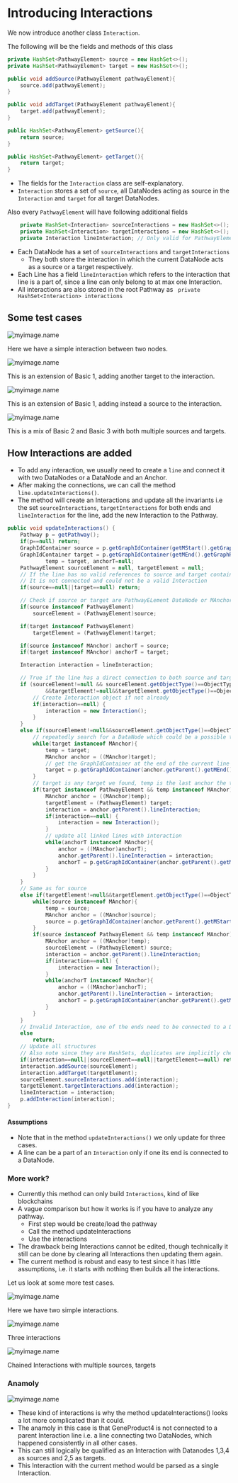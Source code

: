 # Introducing Interactions



We now introduce another class `Interaction`.

The following will be the fields and methods of this class
```java
private HashSet<PathwayElement> source = new HashSet<>();
private HashSet<PathwayElement> target = new HashSet<>();

public void addSource(PathwayElement pathwayElement){
    source.add(pathwayElement);
}

public void addTarget(PathwayElement pathwayElement){
    target.add(pathwayElement);
}

public HashSet<PathwayElement> getSource(){
    return source;
}

public HashSet<PathwayElement> getTarget(){
    return target;
}
```
* The fields for the `Interaction` class are self-explanatory.
* `Interaction` stores a set of `source`, all DataNodes acting as source in the `Interaction` and `target` for all target DataNodes.

Also every `PathwayElement` will have following additional fields
```java
	private HashSet<Interaction> sourceInteractions = new HashSet<>(); // Only valid for PathwayElement of type DATANODE
	private HashSet<Interaction> targetInteractions = new HashSet<>(); // Only valid for PathwayElement of type DATANODE
	private Interaction lineInteraction; // Only valid for PathwayElement of type LINE
```

* Each DataNode has a set of `sourceInteractions` and `targetInteractions`
    * They both store the interaction in which the current DataNode acts as a source or a target respectively.
* Each Line has a field `lineInteraction` which refers to the interaction that line is a part of, since a line can only belong to at max one Interaction.
* All interactions are also stored in the root Pathway as `	private HashSet<Interaction> interactions`

## Some test cases

![myimage.name](/assets/basic1.png)

Here we have a simple interaction between two nodes.

![myimage.name](/assets/basic2.png)

This is an extension of Basic 1, adding another target to the interaction.

![myimage.name](/assets/basic3.png)

This is an extension of Basic 1, adding instead a source to the interaction.

![myimage.name](/assets/basic4.png)

This is a mix of Basic 2 and Basic 3 with both multiple sources and targets.

## How Interactions are added

* To add any interaction, we usually need to create a `line` and connect it with two DataNodes or a DataNode and an Anchor.
* After making the connections, we can call the method `line.updateInteractions()`.
* The method will create an Interactions and update all the invariants i.e the set `sourceInteractions`, `targetInteractions` for both ends and `lineInteraction` for the line, add the new Interaction to the Pathway.

```java
public void updateInteractions() {
    Pathway p = getPathway();
    if(p==null) return;
    GraphIdContainer source = p.getGraphIdContainer(getMStart().getGraphRef());
    GraphIdContainer target = p.getGraphIdContainer(getMEnd().getGraphRef()),
            temp = target, anchorT=null;
    PathwayElement sourceElement = null, targetElement = null;
    // If the line has no valid references to source and target containers,
    // It is not connected and could not be a valid Interaction
    if(source==null||target==null) return;

    // Check if source or target are PathwayELement DataNode or MAnchors
    if(source instanceof PathwayElement)
        sourceElement = (PathwayElement)source;

    if(target instanceof PathwayElement)
        targetElement = (PathwayElement)target;

    if(source instanceof MAnchor) anchorT = source;
    if(target instanceof MAnchor) anchorT = target;

    Interaction interaction = lineInteraction;

    // True if the line has a direct connection to both source and target
    if (sourceElement!=null && sourceElement.getObjectType()==ObjectType.DATANODE
            &&targetElement!=null&&targetElement.getObjectType()==ObjectType.DATANODE) {
        // Create Interaction object if not already
        if(interaction==null) {
            interaction = new Interaction();
        }
    }
    else if(sourceElement!=null&&sourceElement.getObjectType()==ObjectType.DATANODE){
        // repeatedly search for a DataNode which could be a possible target
        while(target instanceof MAnchor){
            temp = target;
            MAnchor anchor = ((MAnchor)target);
            // get the GraphIdContainer at the end of the current line
            target = p.getGraphIdContainer(anchor.getParent().getMEnd().getGraphRef());
        }
        // target is any target we found, temp is the last anchor the target was connected to
        if(target instanceof PathwayElement && temp instanceof MAnchor){
            MAnchor anchor = ((MAnchor)temp);
            targetElement = (PathwayElement) target;
            interaction = anchor.getParent().lineInteraction;
            if(interaction==null) {
                interaction = new Interaction();
            }
            // update all linked lines with interaction
            while(anchorT instanceof MAnchor){
                anchor = ((MAnchor)anchorT);
                anchor.getParent().lineInteraction = interaction;
                anchorT = p.getGraphIdContainer(anchor.getParent().getMEnd().getGraphRef());
            }
        }
    }
    // Same as for source
    else if(targetElement!=null&&targetElement.getObjectType()==ObjectType.DATANODE){
        while(source instanceof MAnchor){
            temp = source;
            MAnchor anchor = ((MAnchor)source);
            source = p.getGraphIdContainer(anchor.getParent().getMStart().getGraphRef());
        }
        if(source instanceof PathwayElement && temp instanceof MAnchor){
            MAnchor anchor = ((MAnchor)temp);
            sourceElement = (PathwayElement) source;
            interaction = anchor.getParent().lineInteraction;
            if(interaction==null) {
                interaction = new Interaction();
            }
            while(anchorT instanceof MAnchor){
                anchor = ((MAnchor)anchorT);
                anchor.getParent().lineInteraction = interaction;
                anchorT = p.getGraphIdContainer(anchor.getParent().getMStart().getGraphRef());
            }
        }
    }
    // Invalid Interaction, one of the ends need to be connected to a DataNode
    else
        return;
    // Update all structures
    // Also note since they are HashSets, duplicates are implicitly checked
    if(interaction==null||sourceElement==null||targetElement==null) return;
    interaction.addSource(sourceElement);
    interaction.addTarget(targetElement);
    sourceElement.sourceInteractions.add(interaction);
    targetElement.targetInteractions.add(interaction);
    lineInteraction = interaction;
    p.addInteraction(interaction);
}
```

#### Assumptions

* Note that in the method `updateInteractions()` we only update for three cases.
* A line can be a part of an `Interaction` only if one its end is connected to a DataNode.


### More work?

* Currently this method can only build `Interactions`, kind of like blockchains
* A vague comparison but how it works is if you have to analyze any pathway.
    * First step would be create/load the pathway 
    * Call the method updateInteractions 
    * Use the interactions
* The drawback being Interactions cannot be edited, though technically it still can be done by clearing all Interactions then updating them again.
* The current method is robust and easy to test since it has little assumptions, i.e. it starts with nothing then builds all the interactions.

Let us look at some more test cases.

![myimage.name](/assets/chain1.png)

Here we have two simple interactions.

![myimage.name](/assets/chain2.png)

Three interactions 

![myimage.name](/assets/chain3.png)

Chained Interactions with multiple sources, targets

### Anamoly

![myimage.name](/assets/complex1.png)

* These kind of interactions is why the method updateInteractions() looks a lot more complicated than it could.
* The anamoly in this case is that GeneProduct4 is not connected to a parent Interaction line i.e. a line connecting two DataNodes, which happened consistently in all other cases.
* This can still logically be qualified as an Interaction with Datanodes 1,3,4 as sources and 2,5 as targets.
* This Interaction with the current method would be parsed as a single Interaction.

